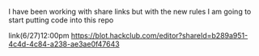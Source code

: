 I have been working with share links but with the new rules I am going to start putting code into this repo

link(6/27)12:00pm
https://blot.hackclub.com/editor?shareId=b289a951-4c4d-4c84-a238-ae3ae0f47643
